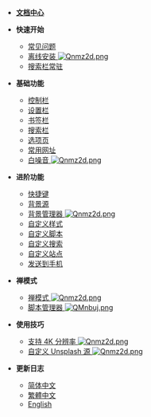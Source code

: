 * [**文档中心**](Home.md)

* **快速开始**
  * [常见问题](常见问题)
  * [离线安装 ![Qnmz2d.png](https://s2.ax1x.com/2019/12/02/Qnmz2d.png)](离线安装)
  * [搜索栏常驻](https://github.com/Kenshin/simptab/issues/82)
  
* **基础功能**
  * [控制栏](控制栏)
  * [设置栏](设置栏)
  * [书签栏](书签栏)
  * [搜索栏](书签栏?id=快捷搜索栏)
  * [选项页](选项页)
  * [常用网址](常用网址)
  * [白噪音 ![Qnmz2d.png](https://s2.ax1x.com/2019/12/02/Qnmz2d.png)](白噪音)

* **进阶功能**
  * [快捷键](快捷键)
  * [背景源](背景源)
  * [背景管理器 ![Qnmz2d.png](https://s2.ax1x.com/2019/12/02/Qnmz2d.png)](背景管理器)
  * [自定义样式](选项页?id=自定义样式)
  * [自定义脚本](选项页?id=自定义脚本)
  * [自定义搜索](选项页?id=自定义搜索)
  * [自定义站点](常用网址?id=自定义)
  * [发送到手机](发送到手机)

* **禅模式**
  * [禅模式 ![Qnmz2d.png](https://s2.ax1x.com/2019/12/02/Qnmz2d.png)](禅模式)
  * [脚本管理器 ![QMnbuj.png](https://s2.ax1x.com/2019/12/03/QMnbuj.png)](禅模式?id=脚本管理器)

* **使用技巧**
  * [支持 4K 分辨率 ![Qnmz2d.png](https://s2.ax1x.com/2019/12/02/Qnmz2d.png)](显示%204K%20分辨率的背景源)
  * [自定义 Unsplash 源 ![Qnmz2d.png](https://s2.ax1x.com/2019/12/02/Qnmz2d.png)](背景源?id=自定义Unsplash源)

* **更新日志**
  * [简体中文](CHANGELOG)
  * [繁體中文](CHANGELOG.tw)
  * [English](CHANGELOG.en)

